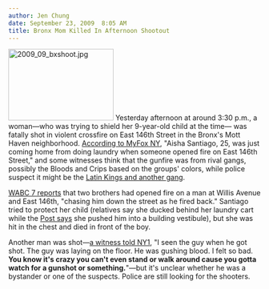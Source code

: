 ```yaml
---
author: Jen Chung
date: September 23, 2009  8:05 AM
title: Bronx Mom Killed In Afternoon Shootout
---
```


<p><span class="mt-enclosure mt-enclosure-image" style="display: inline;"> <img alt="2009_09_bxshoot.jpg" src="https://web.archive.org/web/20111111203153im_/http://gothamist.com/attachments/jen/2009_09_bxshoot.jpg" width="210" height="143" class="image-left"> </span>Yesterday afternoon at around 3:30 p.m., a woman&#x2014;who was trying to shield her 9-year-old child at the time&#x2014; was fatally shot in violent crossfire on East 146th Street in the Bronx&apos;s Mott Haven neighborhood.  <a href="https://web.archive.org/web/20111111203153/http://www.myfoxny.com/dpp/news/local_news/bronx/090922_Bronx_Mother_Killed_in_Crossfire">According to MyFox NY</a>, &quot;Aisha Santiago, 25, was just coming home from doing laundry when someone opened fire on East 146th Street,&quot; and some witnesses think that the gunfire was from rival gangs, possibly the Bloods and Crips based on the groups&apos; colors, while police suspect it might be the <a href="https://web.archive.org/web/20111111203153/http://www.nypost.com/p/news/local/bronx/bronx_mom_saves_son_before_being_5I1xqkoKlfcFk6sKNb68XJ">Latin Kings and another gang</a>.</p>

<p><a href="https://web.archive.org/web/20111111203153/http://abclocal.go.com/wabc/story?section=news/local&amp;id=7027301">WABC 7 reports</a> that two brothers had opened fire on a man at Willis Avenue and East 146th, &quot;chasing him down the street as he fired back.&quot;  Santiago tried to protect her child (relatives say she ducked behind her laundry cart while the <a href="https://web.archive.org/web/20111111203153/http://www.nypost.com/p/news/local/bronx/bronx_mom_saves_son_before_being_5I1xqkoKlfcFk6sKNb68XJ">Post says</a> she pushed him into a building vestibule), but she was hit in the chest and died in front of the boy.  </p>

<p>Another man was shot&#x2014;<a href="https://web.archive.org/web/20111111203153/http://www.ny1.com/content/top_stories/106212/one-dead--one-injured-in-bronx-shooting/Default.aspx">a witness told NY1</a>,  &quot;I seen the guy when he got shot. The guy was laying on the floor. He was gushing blood. I felt so bad. <strong>You know it&apos;s crazy you can&apos;t even stand or walk around cause you gotta watch for a gunshot or something.</strong>&quot;&#x2014;but it&apos;s unclear whether he was a bystander or one of the suspects.  Police are still looking for the shooters.</p>